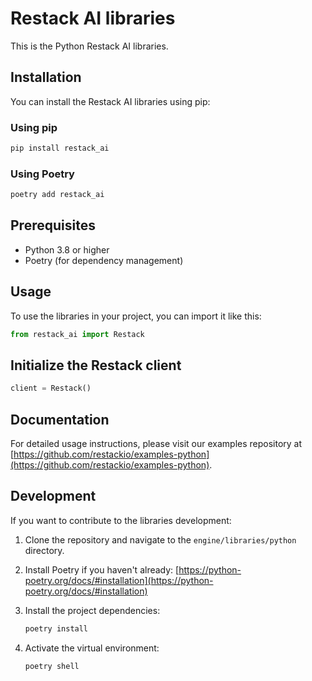 # Restack AI libraries

This is the Python Restack AI libraries.

## Installation

You can install the Restack AI libraries using pip:

### Using pip

```bash
pip install restack_ai
```

### Using Poetry

```bash
poetry add restack_ai
```

## Prerequisites

- Python 3.8 or higher
- Poetry (for dependency management)

## Usage

To use the libraries in your project, you can import it like this:

```python
from restack_ai import Restack
```

## Initialize the Restack client

```python
client = Restack()
```

## Documentation

For detailed usage instructions, please visit our examples repository at [https://github.com/restackio/examples-python](https://github.com/restackio/examples-python).

## Development

If you want to contribute to the libraries development:

1. Clone the repository and navigate to the `engine/libraries/python` directory.
2. Install Poetry if you haven't already: [https://python-poetry.org/docs/#installation](https://python-poetry.org/docs/#installation)
3. Install the project dependencies:

   ```bash
   poetry install
   ```

4. Activate the virtual environment:

   ```bash
   poetry shell
   ```
